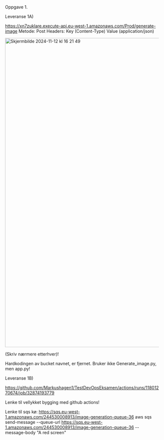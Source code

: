 Oppgave 1.

Leveranse 1A)

https://xn7zuklare.execute-api.eu-west-1.amazonaws.com/Prod/generate-image
Metode: Post
Headers: Key (Content-Type) Value (application/json)

<img width="1013" alt="Skjermbilde 2024-11-12 kl  16 21 49" src="https://github.com/user-attachments/assets/30148d8a-8de5-4e09-b6e0-5542a33d8bd8">

(Skriv nærmere etterhver)!

Hardkodingen av bucket navnet, er fjernet. Bruker ikke Generate_image.py, men app.py!


Leveranse 1B)

https://github.com/Markushagen1/TestDevOpsEksamen/actions/runs/11801270674/job/32874193779

Lenke til vellykket bygging med github actions!


Lenke til sqs kø:
https://sqs.eu-west-1.amazonaws.com/244530008913/image-generation-queue-36
aws sqs send-message --queue-url https://sqs.eu-west-1.amazonaws.com/244530008913/image-generation-queue-36 --message-body "A red screen"

